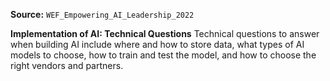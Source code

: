**Source:** `WEF_Empowering_AI_Leadership_2022`

**Implementation of AI: Technical Questions**
Technical questions to answer when building AI include where and how to store data, what types of AI models to choose, how to train and test the model, and how to choose the right vendors and partners.
